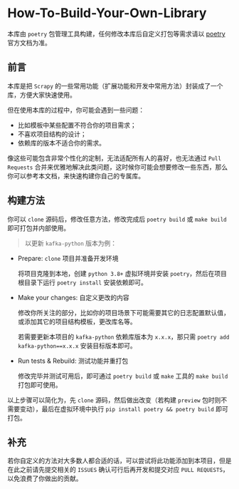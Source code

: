 # How-To-Build-Your-Own-Library

本库由 `poetry` 包管理工具构建，任何修改本库后自定义打包等需求请以 [poetry](https://python-poetry.org/) 官方文档为准。

## 前言

本库是把 `Scrapy` 的一些常用功能（扩展功能和开发中常用方法）封装成了一个库，方便大家快速使用。

但在使用本库的过程中，你可能会遇到一些问题：

- 比如模板中某些配置不符合你的项目需求；
- 不喜欢项目结构的设计；
- 依赖库的版本不适合你的需求。

像这些可能包含非常个性化的定制，无法适配所有人的喜好，也无法通过 `Pull Requests` 合并来优雅地解决此类问题，这时候你可能会想要修改一些东西，那么你可以参考本文档，来快速构建你自己的专属库。

## 构建方法

你可以 `clone` 源码后，修改任意方法，修改完成后 `poetry build` 或 `make build` 即可打包并内部使用。

> 以更新 `kafka-python` 版本为例：

- Prepare: `clone` 项目并准备开发环境

  将项目克隆到本地，创建 `python 3.8+` 虚拟环境并安装 `poetry`，然后在项目根目录下运行 `poetry install` 安装依赖即可。

- Make your changes: 自定义更改的内容

  修改你所关注的部分，比如你的项目场景下可能需要其它的日志配置默认值，或添加其它的项目结构模板，更改库名等。

  若需要更新本项目的 `kafka-python` 依赖库版本为 `x.x.x`，那只需 `poetry add kafka-python==x.x.x` 安装目标版本即可。

- Run tests & Rebuild: 测试功能并重打包

  修改完毕并测试可用后，即可通过 `poetry build` 或 `make` 工具的 `make build` 打包即可使用。

以上步骤可以简化为，先 `clone` 源码，然后做出改变（若构建 `preview` 包时则不需要变动），最后在虚拟环境中执行 `pip install poetry && poetry build` 即可打包。

## 补充

若你自定义的方法对大多数人都合适的话，可以尝试将此功能添加到本项目，但是在此之前请先提交相关的 `ISSUES` 确认可行后再开发和提交对应 `PULL REQUESTS`，以免浪费了你做出的贡献。
